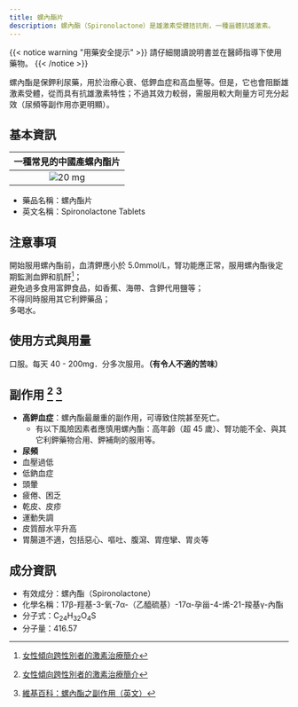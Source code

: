 ```yaml
---
title: 螺內酯片
description: 螺內酯（Spironolactone）是雄激素受體拮抗劑，一種甾體抗雄激素。
---
```


{{< notice warning "用藥安全提示" >}}
請仔細閱讀說明書並在醫師指導下使用藥物。
{{< /notice >}}

螺內酯是保鉀利尿藥，用於治療心衰、低鉀血症和高血壓等。但是，它也會阻斷雄激素受體，從而具有抗雄激素特性；不過其效力較弱，需服用較大劑量方可充分起效（尿頻等副作用亦更明顯）。

## 基本資訊

| 一種常見的中國產螺內酯片 |
| :--: |
| ![20 mg](spironolactone.jpg) |

- 藥品名稱：螺內酯片
- 英文名稱：Spironolactone Tablets

## 注意事項

開始服用螺內酯前，血清鉀應小於 5.0mmol/L，腎功能應正常，服用螺內酯後定期監測血鉀和肌酐[^1]；  
避免過多食用富鉀食品，如香蕉、海帶、含鉀代用鹽等；  
不得同時服用其它利鉀藥品；  
多喝水。

## 使用方式與用量

口服。每天 40 - 200mg．分多次服用。**（有令人不適的苦味）**

## 副作用 [^1] [^2]

- **高鉀血症**：螺內酯最嚴重的副作用，可導致住院甚至死亡。
   + 有以下風險因素者應慎用螺內酯：高年齡（超 45 歲）、腎功能不全、與其它利鉀藥物合用、鉀補劑的服用等。
- **尿頻**
- 血壓過低
- 低鈉血症
- 頭暈
- 疲倦、困乏
- 乾皮、皮疹
- 運動失調
- 皮質醇水平升高
- 胃腸道不適，包括惡心、嘔吐、腹瀉、胃痙攣、胃炎等

## 成分資訊

- 有效成分：螺內酯（Spironolactone）
- 化學名稱：17β-羥基-3-氧-7α-（乙醯硫基）-17α-孕甾-4-烯-21-羧基γ-內酯
- 分子式：C<sub>24</sub>H<sub>32</sub>O<sub>4</sub>S
- 分子量：416.57

[^1]: [女性傾向跨性別者的激素治療簡介](https://tfsci.mtf.wiki/articles/transfem-intro.html#螺内酯)
[^2]: [維基百科：螺內酯之副作用（英文）](https://en.wikipedia.org/wiki/Spironolactone#Side_effects)